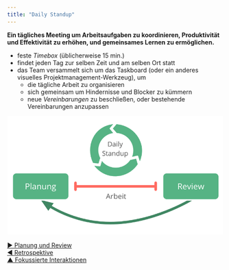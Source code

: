 ```yaml
---
title: "Daily Standup"
---
```



**Ein tägliches Meeting um Arbeitsaufgaben zu koordinieren, Produktivität und Effektivität zu erhöhen, und gemeinsames Lernen zu ermöglichen.**

- feste <dfn data-info="Timebox: Ein festgelegter Zeitrahmen, der auf eine bestimmte Aktivität verwendet wird. Am Ende der Timebox ist die Aktivität nicht zwingend abgeschlossen.">Timebox</dfn> (üblicherweise 15 min.)
- findet jeden Tag zur selben Zeit und am selben Ort statt
- das Team versammelt sich um das Taskboard (oder ein anderes visuelles Projektmanagement-Werkzeug), um 
    - die tägliche Arbeit zu organisieren
    - sich gemeinsam um Hindernisse und Blocker zu kümmern
    - neue <dfn data-info="Vereinbarung: Eine gemeinsam beschlossene Richtlinie, ein Prozess, ein Protokoll oder eine Policy, die den den Wertfluss in der Organisation steuert.">Vereinbarungen</dfn> zu beschließen, oder bestehende Vereinbarungen anzupassen

![Das Daily Standup ist eine zentrales Meeting für selbstorganisierende Teams.](img/meetings/planning-review-standup.png)

[&#9654; Planung und Review](planning-and-review-meetings.html)<br/>[&#9664; Retrospektive](retrospective.html)<br/>[&#9650; Fokussierte Interaktionen](focused-interactions.html)

